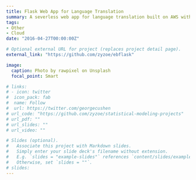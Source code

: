 ```yaml
---
title: Flask Web App for Language Translation
summary: A severless web app for language translation built on AWS with CI/CD. 
tags:
- Other
- Cloud
date: "2016-04-27T00:00:00Z"

# Optional external URL for project (replaces project detail page).
external_link: "https://github.com/zyzoe/ebflask"

image:
  caption: Photo by rawpixel on Unsplash
  focal_point: Smart

# links:
# - icon: twitter
#  icon_pack: fab
#  name: Follow
#  url: https://twitter.com/georgecushen
# url_code: "https://github.com/zyzoe/statistical-modeling-projects"
# url_pdf: ""
# url_slides: ""
# url_video: ""

# Slides (optional).
#   Associate this project with Markdown slides.
#   Simply enter your slide deck's filename without extension.
#   E.g. `slides = "example-slides"` references `content/slides/example-slides.md`.
#   Otherwise, set `slides = ""`.
# slides:
---
```

